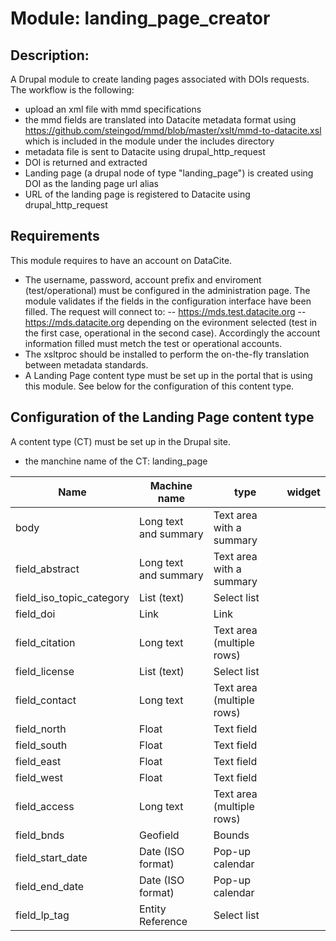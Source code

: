 # Module: landing_page_creator

## Description: 
A Drupal module to create landing pages associated with DOIs requests. 
The workflow is the following: 
- upload an xml file with mmd specifications
- the mmd fields are translated into Datacite metadata format using https://github.com/steingod/mmd/blob/master/xslt/mmd-to-datacite.xsl which is included in the module under the includes directory
- metadata file is sent to Datacite using drupal_http_request
- DOI is returned and extracted
- Landing page (a drupal node of type "landing_page") is created using DOI as the landing page url alias
- URL of the landing page is registered to Datacite using drupal_http_request

## Requirements
This module requires to have an account on DataCite. 
- The username, password, account prefix and enviroment (test/operational) must be configured in the administration page. The module validates if the fields in the configuration interface have been filled. The request will connect to:
-- https://mds.test.datacite.org
-- https://mds.datacite.org
depending on the evironment selected (test in the first case, operational in the second case). Accordingly the account information filled must metch the test or operational accounts.  
- The xsltproc should be installed to perform the on-the-fly translation between metadata standards.
- A Landing Page content type must be set up in the portal that is using this module. See below for the configuration of this content type.

## Configuration of the Landing Page content type
A content type (CT) must be set up in the Drupal site. 
- the manchine name of the CT: landing_page

| Name | Machine name| type | widget |
|---   | ---         |---   |---     |
|body                    |Long text and summary |Text area with a summary  |
|field_abstract          |Long text and summary |Text area with a summary  |
|field_iso_topic_category|List (text)           |Select list               |
|field_doi               |Link                  |Link                      |
|field_citation          |Long text             |Text area (multiple rows) |
|field_license           |List (text)           |Select list               |
|field_contact           |Long text             |Text area (multiple rows) |
|field_north             |Float                 |Text field                |
|field_south             |Float                 |Text field                |
|field_east              |Float                 |Text field                |
|field_west              |Float                 |Text field                |
|field_access            |Long text             |Text area (multiple rows) |
|field_bnds              |Geofield              |Bounds                    |
|field_start_date        |Date (ISO format)     |Pop-up calendar           |
|field_end_date          |Date (ISO format)     |Pop-up calendar           |
|field_lp_tag            |Entity Reference      |Select list               |








